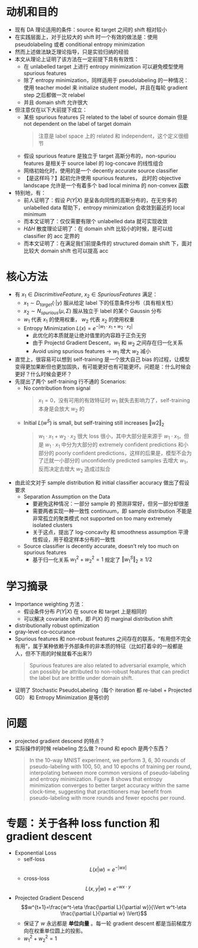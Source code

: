 <link rel="stylesheet" type="text/css" href="auto-number-title.css" />

# 动机和目的
- 现有 DA 理论适用的条件：source 和 target 之间的 shift 相对较小
- 在实践层面上，对于比较大的 shift 时一个有效的做法是：使用 pseudolabeling 或者 conditional entropy minimization
- 然而上述做法缺乏理论指导，只是实验归纳的经验
- 本文从理论上证明了该方法在一定前提下具有有效性：
  - 在 unlabelled target 上进行 entropy minimization 可以避免模型使用 spurious features
  - 除了 entropy minimization，同样适用于 pseudolabeling 的一种情况：使用 teacher model 来 initialize student model，并且在每轮 gradient step 之后都做一次 relabel
  - 并且 domain shift 允许很大
- 但注意仅在以下大前提下成立：
  - 某些 spurious features 只 related to the label of source domain 但是 not dependent on the label of target domain
    > 注意是 label space 上的 related 和 independent，这个定义很细节
  - 假设 spurious feature 是独立于 target 高斯分布的，non-spuriou features 是相关于 source label 的 log-concave 的线性组合
  - 网络初始化时，使用的是一个 decently accurate source classifier
  - 【是这样吗？】起初允许使用 spurious features， 此时的 objective landscape 允许是一个有着多个 bad local minima 的 non-convex 函数
- 特别地，有：
  - 前人证明了：假设 $P(Y|X)$ 是呈各向同性的高斯分布的，在无穷多的 unlabelled data 帮助下，entropy minimization 会收敛到最近的 local minimum
  - 而本文证明了：仅仅需要有限个 unlabelled data 就可实现收敛
  - $H \Delta H$ 散度理论证明了：在 domain shift 比较小的时候，是可以给 classifier 的 acc 定界的
  - 而本文证明了：在满足我们前提条件的 structured domain shift 下，面对比较大 domain shift 也可以提高 acc

# 核心方法
- 有 $x_1 \in DiscrimitiveFeature$, $x_2 \in SpuriousFeatures$ 满足：
  - $x_1 \sim D_{target}(\cdot|y)$ 服从给定 label 下的任意条件分布（具有相关性）
  - $x_2 \sim N_{spurious}(\mu,\Sigma)$ 服从独立于 label 的某个 Gaussin 分布
  - $w_1$ 代表 $x_1$ 的使用权重， $w_2$ 代表 $x_2$ 的使用权重
  - Entropy Minimization $L(x)=e^{- \vert w_1 \cdot x_1 + w_2 \cdot x_2 \vert}$
    - 此优化的本质就是让绝对值里的内容趋于正负无穷
    - 由于 Projectd Gradient Descent，$w_1$ 和 $w_2$ 之间存在归一化关系
    - Avoid using spurious features $\rightarrow$ $w_1$ 增大 $w_2$ 减小 
- 直觉上，很容易可以想到 self-training 是一个放大自己 bias 的过程，让模型变得更加果断但也更加固执，有可能更好也有可能更坏。问题是：什么时候会更好？什么时候会更坏？
- 先提出了两个 self-training 行不通的 Scenarios:
  - No contribution from signal
    > $x_1=0$，没有可用的有效特征时 $w_1$ 就失去影响力了，self-training 本身是会放大 $w_2$ 的
  - Initial $L(w^S)$ is small, but self-training still increases $\Vert w2 \Vert_2$
    > $w_1 \cdot x_1 + w_2 \cdot x_2$ 很大 loss 很小，其中大部分是来源于 $w_1 \cdot x_1$，但是 $w_1 \cdot x_1$ 中分为大部分的 extremely confident predictions 和小部分的 poorly confident predictions，这样的后果是，模型不会为了迁就一小部分的 unconfidently predicted samples 去增大 $w_1$，反而决定去增大 $w_2$ 造成过拟合
- 由此论文对于 sample distribution 和 initial classifier accuracy 做出了假设要求
  -  Separation Assumption on the Data
     -  要避免这种情况：一部分 sample 的 预测非常好，但另一部分却很差
     -  需要两者实现一种一致性 continuum，即 sample distribution 不能是非常孤立的聚类模式 not supported on too many extremely isolated clusters
     -  关于这点，提出了 log-concavity 和 smoothness assumption 平滑性假设，用于稳定样本分布的一致性
  - Source classifier is decently accurate, doesn’t rely too much on spurious features
    - 基于归一化关系 $w_1^2 + w_2^2 = 1$ 规定了 $\Vert w^S_1 \Vert_2 \geq 1/2$
# 学习摘录
- Importance weighting 方法：
  - 假设条件分布 $P(Y|X)$ 在 source 和 target 上是相同的
  - 可以解决 covariate shift，即 $P(X)$ 的 marginal distribution shift
- distributionally robust optimization
- gray-level co-occurance
- Spurious features 和 non-robust features 之间存在的联系，“有用但不完全有用”，属于某种依赖于外部条件的非本质的特征（比如打着伞的一般都是人，但不下雨的时候就看不出来?)
  > Spurious features are also related to adversarial example, which can possibly be attributed to non-robust features that can predict the label but are brittle under domain shift.
- 证明了 Stochastic PseudoLabeling（每个 iteration 都 re-label + Projected GD） 和 Entropy Minimization 是等价的

# 问题
- projected gradient descend 的特点？
- 实际操作的时候 relabeling 怎么做？round 和 epoch 是两个东西？
  > In the 10-way MNIST experiment, we perform 3, 6, 30 rounds of pseudo-labeling with 100, 50, and 10 epochs of training per round, interpolating between more common versions of pseudo-labeling and entropy minimization. Figure 8 shows that entropy minimization converges to better target accuracy within the same clock-time, suggesting that practitioners may benefit from pseudo-labeling with more rounds and fewer epochs per round.


# 专题：关于各种 loss function 和 gradient descent
- Exponential Loss
  - self-loss $$L(x|w)=e^{-\left|wx\right|}$$
  - cross-loss $$L(x,y|w)=e^{-wx \cdot y}$$
- Projected Gradient Descend 
  $$w^{t+1}=\frac{w^t-\eta \frac{\partial L}{\partial w}}{\Vert w^t-\eta \frac{\partial L}{\partial w} \Vert}$$
  - 保证了 $w$ 永远都是 **单位向量** 。每一轮 gradient descent 都是当前梯度方向在权重单位圆上的投影。
  - $w_1^2 + w_2^2 = 1$